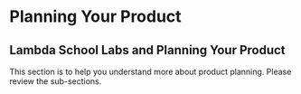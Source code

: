 # Planning Your Product

## Lambda School Labs and Planning Your Product

This section is to help you understand more about product planning.  Please review the sub-sections.





